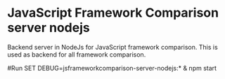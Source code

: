 # JavaScript Framework Comparison server nodejs
Backend server in NodeJs for JavaScript framework comparison. This is used as backend for all framework comparison.

#Run
SET DEBUG=jsframeworkcomparison-server-nodejs:* & npm start